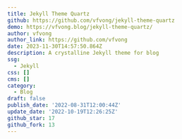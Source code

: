 ```yaml
---
title: Jekyll Theme Quartz
github: https://github.com/vfvong/jekyll-theme-quartz
demo: https://vfvong.blog/jekyll-theme-quartz/
author: vfvong
author_link: https://github.com/vfvong
date: 2023-11-30T14:57:50.864Z
description: A crystalline Jekyll theme for blog
ssg:
  - Jekyll
css: []
cms: []
category:
  - Blog
draft: false
publish_date: '2022-08-31T12:00:44Z'
update_date: '2022-10-19T12:26:25Z'
github_star: 17
github_fork: 13
---
```

